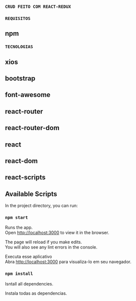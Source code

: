 ### `CRUD FEITO COM REACT-REDUX`

### `REQUISITOS`
  ## npm
  

### `TECNOLOGIAS`
  ## xios
  ## bootstrap
  ## font-awesome
  ## react-router
  ## react-router-dom
  ## react
  ## react-dom
  ## react-scripts

## Available Scripts

In the project directory, you can run:

### `npm start`

Runs the app.<br>
Open [http://localhost:3000](http://localhost:3000) to view it in the browser.

The page will reload if you make edits.<br>
You will also see any lint errors in the console.

Executa esse aplicativo<br>
Abra [http://localhost:3000](http://localhost:3000) para visualiza-lo em seu navegador.

### `npm install`

Isntall all dependencies.

Instala todas as dependencias.
